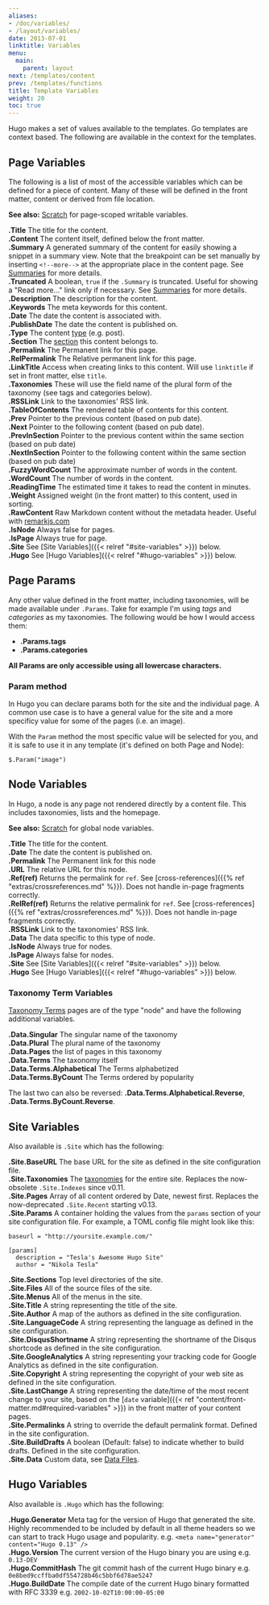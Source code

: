 ```yaml
---
aliases:
- /doc/variables/
- /layout/variables/
date: 2013-07-01
linktitle: Variables
menu:
  main:
    parent: layout
next: /templates/content
prev: /templates/functions
title: Template Variables
weight: 20
toc: true
---
```


Hugo makes a set of values available to the templates. Go templates are context based. The following
are available in the context for the templates.

## Page Variables

The following is a list of most of the accessible variables which can be
defined for a piece of content. Many of these will be defined in the front
matter, content or derived from file location.

**See also:** [Scratch](/extras/scratch) for page-scoped writable variables.

**.Title**  The title for the content.<br>
**.Content** The content itself, defined below the front matter.<br>
**.Summary** A generated summary of the content for easily showing a snippet in a summary view. Note that the breakpoint can be set manually by inserting <code>&lt;!&#x2d;&#x2d;more&#x2d;&#x2d;&gt;</code> at the appropriate place in the content page.  See [Summaries](/content/summaries/) for more details.<br>
**.Truncated** A boolean, `true` if the `.Summary` is truncated.  Useful for showing a "Read more..." link only if necessary.  See [Summaries](/content/summaries/) for more details.<br>
**.Description** The description for the content.<br>
**.Keywords** The meta keywords for this content.<br>
**.Date** The date the content is associated with.<br>
**.PublishDate** The date the content is published on.<br>
**.Type** The content [type](/content/types/) (e.g. post).<br>
**.Section** The [section](/content/sections/) this content belongs to.<br>
**.Permalink** The Permanent link for this page.<br>
**.RelPermalink** The Relative permanent link for this page.<br>
**.LinkTitle** Access when creating links to this content. Will use `linktitle` if set in front matter, else `title`.<br>
**.Taxonomies** These will use the field name of the plural form of the taxonomy (see tags and categories below).<br>
**.RSSLink** Link to the taxonomies' RSS link.<br>
**.TableOfContents** The rendered table of contents for this content.<br>
**.Prev** Pointer to the previous content (based on pub date).<br>
**.Next** Pointer to the following content (based on pub date).<br>
**.PrevInSection** Pointer to the previous content within the same section (based on pub date)<br>
**.NextInSection** Pointer to the following content within the same section (based on pub date)<br>
**.FuzzyWordCount** The approximate number of words in the content.<br>
**.WordCount** The number of words in the content.<br>
**.ReadingTime** The estimated time it takes to read the content in minutes.<br>
**.Weight** Assigned weight (in the front matter) to this content, used in sorting.<br>
**.RawContent** Raw Markdown content without the metadata header. Useful with [remarkjs.com](http://remarkjs.com)<br>
**.IsNode** Always false for pages.<br>
**.IsPage** Always true for page.<br>
**.Site** See [Site Variables]({{< relref "#site-variables" >}}) below.<br>
**.Hugo** See [Hugo Variables]({{< relref "#hugo-variables" >}}) below.<br>

## Page Params

Any other value defined in the front matter, including taxonomies, will be made available under `.Params`.
Take for example I'm using *tags* and *categories* as my taxonomies. The following would be how I would access them:

* **.Params.tags**
* **.Params.categories**

**All Params are only accessible using all lowercase characters.**

### Param method
In Hugo you can declare params both for the site and the individual page.  A common use case is to have a general value for the site and a more specificy value for some of the pages (i.e. an image).

With the `Param` method the most specific value will be selected for you, and it is safe to use it in any template (it's defined on both Page and Node):

```
$.Param("image")
```

## Node Variables
In Hugo, a node is any page not rendered directly by a content file. This
includes taxonomies, lists and the homepage.

**See also:** [Scratch](/extras/scratch) for global node variables.

**.Title**  The title for the content.<br>
**.Date** The date the content is published on.<br>
**.Permalink** The Permanent link for this node<br>
**.URL** The relative URL for this node.<br>
**.Ref(ref)** Returns the permalink for `ref`. See [cross-references]({{% ref "extras/crossreferences.md" %}}). Does not handle in-page fragments correctly.<br>
**.RelRef(ref)** Returns the relative permalink for `ref`. See [cross-references]({{% ref "extras/crossreferences.md" %}}). Does not handle in-page fragments correctly.<br>
**.RSSLink** Link to the taxonomies' RSS link.<br>
**.Data** The data specific to this type of node.<br>
**.IsNode** Always true for nodes.<br>
**.IsPage** Always false for nodes.<br>
**.Site** See [Site Variables]({{< relref "#site-variables" >}}) below.<br>
**.Hugo** See [Hugo Variables]({{< relref "#hugo-variables" >}}) below.<br>

### Taxonomy Term Variables

[Taxonomy Terms](/templates/terms/) pages are of the type "node" and have the following additional variables.

**.Data.Singular** The singular name of the taxonomy<br>
**.Data.Plural** The plural name of the taxonomy<br>
**.Data.Pages** the list of pages in this taxonomy<br>
**.Data.Terms** The taxonomy itself<br>
**.Data.Terms.Alphabetical** The Terms alphabetized<br>
**.Data.Terms.ByCount** The Terms ordered by popularity<br>

The last two can also be reversed: **.Data.Terms.Alphabetical.Reverse**, **.Data.Terms.ByCount.Reverse**.

## Site Variables

Also available is `.Site` which has the following:

**.Site.BaseURL** The base URL for the site as defined in the site configuration file.<br>
**.Site.Taxonomies** The [taxonomies](/taxonomies/usage/) for the entire site.  Replaces the now-obsolete `.Site.Indexes` since v0.11.<br>
**.Site.Pages** Array of all content ordered by Date, newest first.  Replaces the now-deprecated `.Site.Recent` starting v0.13.<br>
**.Site.Params** A container holding the values from the `params` section of your site configuration file. For example, a TOML config file might look like this:

    baseurl = "http://yoursite.example.com/"

    [params]
      description = "Tesla's Awesome Hugo Site"
      author = "Nikola Tesla"
**.Site.Sections** Top level directories of the site.<br>
**.Site.Files** All of the source files of the site.<br>
**.Site.Menus** All of the menus in the site.<br>
**.Site.Title** A string representing the title of the site.<br>
**.Site.Author** A map of the authors as defined in the site configuration.<br>
**.Site.LanguageCode** A string representing the language as defined in the site configuration.<br>
**.Site.DisqusShortname** A string representing the shortname of the Disqus shortcode as defined in the site configuration.<br>
**.Site.GoogleAnalytics** A string representing your tracking code for Google Analytics as defined in the site configuration.<br>
**.Site.Copyright** A string representing the copyright of your web site as defined in the site configuration.<br>
**.Site.LastChange** A string representing the date/time of the most recent change to your site, based on the [`date` variable]({{< ref "content/front-matter.md#required-variables" >}}) in the front matter of your content pages.<br>
**.Site.Permalinks** A string to override the default permalink format. Defined in the site configuration.<br>
**.Site.BuildDrafts** A boolean (Default: false) to indicate whether to build drafts. Defined in the site configuration.<br>
**.Site.Data**  Custom data, see [Data Files](/extras/datafiles/).<br>

## Hugo Variables

Also available is `.Hugo` which has the following:

**.Hugo.Generator** Meta tag for the version of Hugo that generated the site. Highly recommended to be included by default in all theme headers so we can start to track Hugo usage and popularity. e.g. `<meta name="generator" content="Hugo 0.13" />`<br>
**.Hugo.Version** The current version of the Hugo binary you are using e.g. `0.13-DEV`<br>
**.Hugo.CommitHash** The git commit hash of the current Hugo binary e.g. `0e8bed9ccffba0df554728b46c5bbf6d78ae5247`<br>
**.Hugo.BuildDate** The compile date of the current Hugo binary formatted with RFC 3339 e.g. `2002-10-02T10:00:00-05:00`<br>
